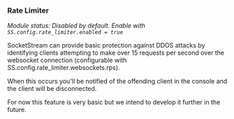 ### Rate Limiter

_Module status: Disabled by default. Enable with `SS.config.rate_limiter.enabled = true`_

SocketStream can provide basic protection against DDOS attacks by identifying clients attempting to make over 15 requests per second over the websocket connection (configurable with SS.config.rate_limiter.websockets.rps).

When this occurs you'll be notified of the offending client in the console and the client will be disconnected.

For now this feature is very basic but we intend to develop it further in the future.